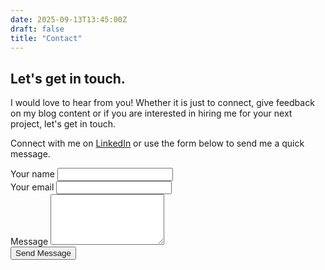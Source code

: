 ```yaml
---
date: 2025-09-13T13:45:00Z
draft: false
title: "Contact"
---
```


## Let's get in touch.
I would love to hear from you! Whether it is just to connect, give feedback on my blog content or if you are interested in hiring me for your next project, let's get in touch.

Connect with me on [LinkedIn](https://www.linkedin.com/in/jonathan-davidson-9345279/) or use the form below to send me a quick message.
    

<div class="hx:mt-6">
    <form action="https://formbold.com/s/3jK78" method="POST" class="contact-form">
        <div class="hx:mb-4">
            <label class="hx:block hx:mb-2 hx:text-sm hx:font-medium hx:text-gray-900 hx:dark:text-gray-300" for="name">Your name</label>
            <input
              class="hx:focus:hextra-focus hx:block hx:w-full hx:appearance-none hx:rounded-lg hx:px-3 hx:py-2 hx:transition-colors hx:text-base hx:leading-tight hx:md:text-sm hx:bg-black/[.05] hx:dark:bg-gray-50/10 hx:focus:bg-white hx:dark:focus:bg-dark hx:placeholder:text-gray-500 hx:dark:placeholder:text-gray-400 hx:contrast-more:border hx:contrast-more:border-current"
              type="text"
              name="name"
              maxLength="150"
              required
              aria-required="true"
            />
        </div>
        <div class="hx:mb-4">
            <label class="hx:block hx:mb-2 hx:text-sm hx:font-medium hx:text-gray-900 hx:dark:text-gray-300" for="email">Your email</label>
            <input
                class="hx:focus:hextra-focus hx:block hx:w-full hx:appearance-none hx:rounded-lg hx:px-3 hx:py-2 hx:transition-colors hx:text-base hx:leading-tight hx:md:text-sm hx:bg-black/[.05] hx:dark:bg-gray-50/10 hx:focus:bg-white hx:dark:focus:bg-dark hx:placeholder:text-gray-500 hx:dark:placeholder:text-gray-400 hx:contrast-more:border hx:contrast-more:border-current"
                type="email"
                name="email"
                maxLength="150"
                required
                aria-required="true"
            />
        </div>
        <div class="hx:mb-8">
            <label class="hx:block hx:mb-2 hx:text-sm hx:font-medium hx:text-gray-900 hx:dark:text-gray-300" for="message">Message</label>
            <textarea
              class="hx:focus:hextra-focus hx:block hx:w-full hx:appearance-none hx:rounded-lg hx:px-3 hx:py-2 hx:transition-colors hx:text-base hx:leading-tight hx:md:text-sm hx:bg-black/[.05] hx:dark:bg-gray-50/10 hx:focus:bg-white hx:dark:focus:bg-dark hx:placeholder:text-gray-500 hx:dark:placeholder:text-gray-400 hx:contrast-more:border hx:contrast-more:border-current"
              name="message"
              rows="5"
              maxLength="500"
              required
              aria-required="true"
            ></textarea>
        </div>
        <button type="submit">
            <a class="not-prose hx:font-medium hx:cursor-pointer hx:px-6 hx:py-3 hx:rounded-full hx:text-center hx:text-white hx:inline-block hx:bg-primary-600 hx:hover:bg-primary-700 hx:focus:outline-hidden hx:focus:ring-4 hx:focus:ring-primary-300 hx:dark:bg-primary-600 hx:dark:hover:bg-primary-700 hx:dark:focus:ring-primary-800 hx:transition-all hx:ease-in hx:duration-200">
              Send Message
            </a>
        </button>
    </form>
</div>
